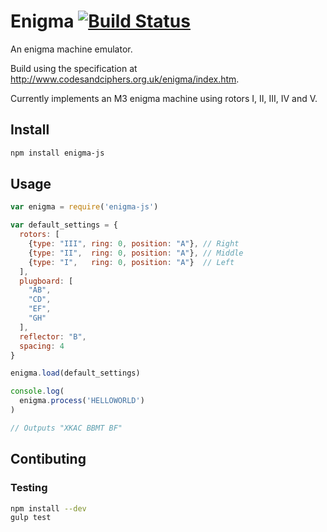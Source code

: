 # Enigma [![Build Status](https://travis-ci.org/jacobtomlinson/enigma-js.svg)](https://travis-ci.org/jacobtomlinson/enigma-js)

An enigma machine emulator.

Build using the specification at http://www.codesandciphers.org.uk/enigma/index.htm.

Currently implements an M3 enigma machine using rotors I, II, III, IV and V.

## Install

```bash
npm install enigma-js
```

## Usage

```JavaScript
var enigma = require('enigma-js')

var default_settings = {
  rotors: [
    {type: "III", ring: 0, position: "A"}, // Right
    {type: "II",  ring: 0, position: "A"}, // Middle
    {type: "I",   ring: 0, position: "A"}  // Left
  ],
  plugboard: [
    "AB",
    "CD",
    "EF",
    "GH"
  ],
  reflector: "B",
  spacing: 4
}

enigma.load(default_settings)

console.log(
  enigma.process('HELLOWORLD')
)

// Outputs "XKAC BBMT BF"
```

## Contibuting

### Testing

```bash
npm install --dev
gulp test
```
